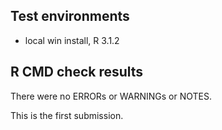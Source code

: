 ## Test environments
* local win install, R 3.1.2

## R CMD check results
There were no ERRORs or WARNINGs or NOTES.

This is the first submission.
